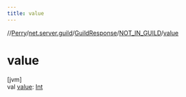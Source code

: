 ```yaml
---
title: value
---
```

//[Perry](../../../../index.html)/[net.server.guild](../../index.html)/[GuildResponse](../index.html)/[NOT_IN_GUILD](index.html)/[value](value.html)



# value



[jvm]\
val [value](value.html): [Int](https://kotlinlang.org/api/latest/jvm/stdlib/kotlin/-int/index.html)




